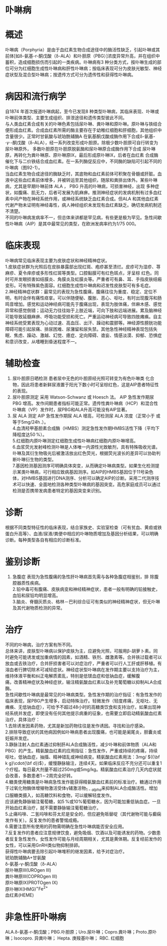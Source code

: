 # 卟啉病  
# 概述  
卟啉病（Porphyria）是由于血红素生物合成途径中的酶活性缺乏，引起卟啉或其前体[如δ-氨基-r-酮戊酸（δ-ALA）和卟胆原（PBG）]浓度异常升高，并在组织中蓄积，造成细胞损伤而引起的一类疾病。卟啉病有3 种分类方式，按卟啉生成的部位可分为红细胞生成性卟啉病和肝性卟啉病；按临床表现可分为皮肤光敏型、神经症状型及混合型卟啉病；按遗传方式可分为遗传性和获得性卟啉病。  
# 病因和流行病学  
自1874 年首次报道卟啉病起，至今已发现8 种类型卟啉病，其临床表现、卟啉或卟啉前体类型、主要生成组织、排泄途径和遗传类型彼此不同。  
与人类血红素合成有关的卟啉色素包括尿卟啉、粪卟啉和原卟啉。原卟啉与铁结合便形成血红素。合成血红素所需的酶主要存在于幼稚红细胞和肝细胞，其他组织中含量很少。正常时甘氨酸与琥珀酰辅酶A 在氨基酮戊酸成酶作用下合成δ-氨基-$\cdot\gamma\cdot$-酮戊酸（δ-ALA），经一系列改变形成卟胆原。除极少数卟胆原可自行转变为尿卟啉原外， 多数卟胆原在卟胆原脱氨酶和尿卟啉原合成酶作用下合成 尿卟啉原，再转化为粪卟啉原、原卟啉原Ⅸ，最后形成原卟啉Ⅸ，后者在血红素 合成酶催化下与二价铁结合成血红素。在一系列酶促反应中，不同酶的缺陷可引起不同的卟啉病（图92-1）。  
当血红素生物合成途径的酶缺乏时，其底物和血红素前体可积聚在骨髓或肝脏。血液中这些血红素前体增多，并被转运至其他组织，随尿和粪排出体外。某些卟啉病，尤其是早期卟啉前体 ALA ， PBG  升高的卟啉病，可损害神经，出现 多种症状，如腹痛、肌无力，后者可发展为肌麻痹。推测神经症状的发病机制有过多血红素中间产物在神经系统作用，或神经系统缺乏血红素合成。但ALA 和其他血红素代谢产物未证明有神经毒性，病人神经组织未发现有血红素缺乏。确切发病机制还不清楚。  
不同的卟啉病发病率不一，但总体来讲都是罕见病，有些更是极为罕见。急性间歇性卟啉病（AIP）是其中最常见的类型，在欧洲发病率约为1/75 000。  
# 临床表现  
卟啉病常见临床表现主要为皮肤症状和神经精神症状。  
1.皮肤症状群为光照后在皮肤暴露部出现红斑、疱疹甚至溃烂。皮疹可为湿疹、荨麻疹、夏令痒疹或多形性红斑等类型。口腔黏膜可有红色斑点，牙呈棕 红色。同时可并发眼损害如结膜炎、角膜炎及虹膜炎等。严重者可有鼻、耳、手指皮肤结瘢变形。可有特殊紫色面容。红细胞生成性卟啉病和迟发性皮肤型可有多毛症。  
2.神经精神症状群：最常见的表现为急性腹痛，腹痛往往为重度、稳定、定位不明，有时会伴有痛性痉挛。可以伴随便秘、腹胀、恶心、呕吐，有时出现腹泻和肠鸣音增加。感觉和运动神经病可能先于腹痛出现，表现为肢体痛，伴麻木感、感觉异常和感觉倒错；运动无力往往始于上肢近端，可向下肢和远端进展。累及脑神经可能导致延髓麻痹、呼吸功能受损和死亡。严重运动神经病可导致四肢瘫痪。自主神经系统受累表现为心动过速、高血压、出汗、躁动和震颤等。神经源性膀胱功能障碍可能引起尿痛、排尿困难、尿潴留和尿失禁。其他急性神经精神表现包括失眠、焦虑、躁动、激越、幻觉、癔症、定向障碍、谵妄、情感淡漠、抑郁、恐惧症和意识改变，从嗜睡到昏迷程度不一。  
# 辅助检查  
1. 尿卟胆原日晒检测 患者尿中无色的卟胆原经光照可转变为有色卟啉类 化合物，因此将患者新鲜尿液置于阳光下数小时可呈棕红色，这是AIP患者特征性的表现。  
2. 尿卟胆原测定 采用 Watson-Schwanz 或 Hoesch 法。 AIP 急性发作期尿 PBG 增高。发作间期患者指标可能正常。遗传性粪卟啉病（HCP）和混合性卟啉病（VP）发作时，尿PBG和ALA升高可能没有AIP显著。  
3. 尿 ALA 测定 AIP 急性发作期尿 ALA 增高，可检测尿 ALA 浓度（正常小于 或等于$5\mathrm{mg}/24\mathrm{h}\,.$）。  
4.血清羟甲基胆素合成酶（HMBS）测定急性发作期HMBS活性下降（平均下降程度达$50\,\%$）。  
5.红细胞内原卟啉测定红细胞生成性卟啉病红细胞内原卟啉增高。  
6.血浆荧光发射峰检测卟啉是人体唯一内源性光致敏剂，具有特殊吸收光谱。卟啉及其衍生物吸光后被激活放出红色荧光，根据荧光波长的差异可以协助判断卟啉衍生物的类型。  
7.基因检测基因测序可明确具体突变，从而确定卟啉病类型。如果生化检测提示某类卟啉病，可行相应致病基因测序。如AIP的HMBS基因位于11号染色体，对HMBS基因进行DNA测序、分析可以确定AIP的诊断。采用二代测序技术可以快速、全面地检测各种类型卟啉病的基因突变。高危家庭成员可以通过检测是否携带发病患者特定的基因突变来识别。  
# 诊断  
根据不同类型特征性的临床表现，结合家族史、实验室检查（可有贫血、黄疸或铁蛋白升高等）、血液/尿液/粪便中相应的卟啉物质增加及基因分析结果，可以明确诊断。每种类型各自有相应的诊断标准。  
# 鉴别诊断  
1. 急腹症 表现为急性腹痛的急性肝卟啉病首先需与各种急腹症相鉴别，排 除腹腔器质性疾病。  
2.铅中毒可有腹痛、皮肤病变和神经精神症状，患者一般有明确的铅接触史，血铅和尿铅均明显增高。  
3.脑炎、脊髓灰质炎、格林－巴利综合征可有类似的神经精神症状，但无卟啉及其代谢物质检测的异常。  
# 治疗  
不同的卟啉病，治疗方案有所不同。  
总体来讲，皮肤型卟啉病以保护皮肤为主，应避免光照，可服用β-胡萝卜素。同时避免可能诱发或加重病情的因素，如酒精、铁剂、雌激素等。合并铁过载者可以放血或去铁治疗，合并肝损害者可以对症治疗，严重者可以行人工肝或肝移植。有溶血者行脾切除术可减轻症状。神经症状型卟啉病在发作期主要以支持治疗为主，维持体液平衡和纠正电解质紊乱，特别是低镁血症和低钠血症，缓解腹  
痛，改善精神症状及神经症状，输注精氨酸血红素以及补充葡萄糖以抑制ALA合成酶。  
急性间歇性卟啉病是最常见的卟啉病类型。急性发作期的治疗指征：有急性发作的临床表现，尿PBG产生增多，启动特殊治疗。轻微发作（轻度疼痛，无呕吐、无瘫痪、无低钠血症），可给予不超过48小时的高糖类饮食和支持治疗。如果出现神经系统并发症，即使没有任何其他提示病重的征象，也需要立即启动精氨酸血红素治疗。具体治疗：  
1.去除诱发因素药物，尤其是新加药物往往是发作诱因。寻找和治疗感染。  
2.排除导致症状的其他病因例如卟啉病患者出现腹痛，也可能是阑尾炎，胆囊炎或妊娠并发症。  
3.静脉注射人血红素通过抑制肝ALA合成酶活性，减少卟啉和前体物质（ALA和PBG）的产生。精氨酸血红素的应用指征：急性发作，严重或持续的疼痛，持续呕吐，低钠血症，抽搐、精神错乱或神经病变。精氨酸血红素用法：$3\mathrm{m}\mathrm{g}/$ $({\bf k g}\cdot{\bf d})$），缓慢静脉输注，连续4天。如果临床反应不充分还可以重复1个疗程。每日最大剂量不超过$250\mathrm{mg}$或$5\mathrm{m}\mathrm{g}/\mathrm{kg}$。精氨酸血红素治疗几天内症状就会改善，多数患者$1\!\sim\!2$周完全好转。  
4.糖类使用糖类是卟啉病急性发作能获得精氨酸血红素前的标准治疗。糖通过作用于过氧化物酶体增殖物激活受体γ辅激活物$_{1-alpha}$来抑制ALA合成酶活性。增加口服糖类摄入，如高糖饮料和食物，可以缓解轻度发作。  
应该避免静脉输注葡萄糖，如$5\,\%$或$10\%$葡萄糖水，因为可能加重低钠血症。一旦开始血红素治疗，就不需要静脉输注葡萄糖治疗。  
5.止痛吗啡、二氢吗啡和芬太尼是安全的，但应避免哌替啶（其代谢物可能与癫痫发作有关）。反复发作的患者警惕成瘾。  
6.需要注意所有使用的药物需明确在急性卟啉病能否安全应用。  
7.反复发作的患者应注意规律饮食，避免吸烟、饮酒以及可能诱发的药物。少数患者反复急性发作。女性发作可能与月经周期相关，尤其是黄体期。反复经前发作的女性，可以采用GnRH类似物抑制排卵。  
获得性卟啉病要去除引起卟啉堆积的继发因素，给予对症治疗。  
琥珀酰辅酶$\mathrm{A}+$甘氨酸  
δ-氨基-γ-酮戊酸（δ-ALA）  
尿卟啉原Ⅲ(UROgen Ⅲ)  
粪卟啉原Ⅲ(COPROgen Ⅲ)  
原卟啉原Ⅸ(PROTOgen Ⅸ)  
原卟啉Ⅸ(HMG)$^{+}\mathrm{Fe}^{2+}$  
血红素(HEME)  
# 非急性肝卟啉病  
ALA.δ-氨基-r-酮戊酸；PBG.卟胆原；Uro.尿卟啉；Copro.粪卟啉；Proto.原卟啉；Isocopro. 异粪卟啉； Hepta. 庚羧基卟啉； RBC. 红细胞  
